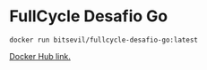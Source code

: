 # FullCycle Desafio Go

`docker run bitsevil/fullcycle-desafio-go:latest`

[Docker Hub link.](https://hub.docker.com/layers/162601305/bitsevil/fullcycle-desafio-go/latest/images/sha256-2ef64e794a0c1f08dd62ee7c4e9ae8e9f47be3545684958eacd3f2566a11a418?context=repo)